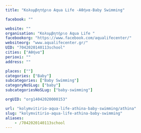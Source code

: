 ```yaml
---
title: "Κολυμβητήριο Aqua Life -Αθήνα-Baby Swimming"

facebook: ""

website: ""
organisation: "Κολυμβητήριο Aqua Life "
facebookorg: "https://www.facebook.com/aqualifecenter/"
websiteorg: "www.aqualifecenter.gr/"
UID: "7042020140113school"
cities: ["Αθήνα"]
perioxi: ""
address: ""

places: [""]
categories: ["Baby"]
subcategories: ["Baby Swimming"]
categoryNoSLug: ["baby"]
subcategoriesNoSLug: ["baby-swimming"]

orgUID: "org14042020000153"

url: "kolymvitirio-aqua-life-athina-baby-swimming/athina"
slug: "kolymvitirio-aqua-life-athina-baby-swimming"
aliases:
    - /7042020140113school
---
```





